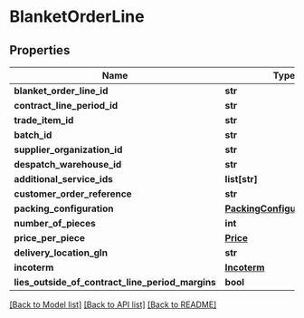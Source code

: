 # BlanketOrderLine

## Properties
Name | Type | Description | Notes
------------ | ------------- | ------------- | -------------
**blanket_order_line_id** | **str** |  | 
**contract_line_period_id** | **str** |  | 
**trade_item_id** | **str** |  | 
**batch_id** | **str** |  | [optional] 
**supplier_organization_id** | **str** |  | 
**despatch_warehouse_id** | **str** |  | [optional] 
**additional_service_ids** | **list[str]** |  | [optional] 
**customer_order_reference** | **str** |  | [optional] 
**packing_configuration** | [**PackingConfigurationBase**](PackingConfigurationBase.md) |  | [optional] 
**number_of_pieces** | **int** |  | 
**price_per_piece** | [**Price**](Price.md) |  | [optional] 
**delivery_location_gln** | **str** |  | 
**incoterm** | [**Incoterm**](Incoterm.md) |  | 
**lies_outside_of_contract_line_period_margins** | **bool** |  | 

[[Back to Model list]](../README.md#documentation-for-models) [[Back to API list]](../README.md#documentation-for-api-endpoints) [[Back to README]](../README.md)

